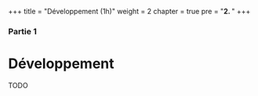 +++
title = "Développement (1h)"
weight = 2
chapter = true
pre = "<b>2. </b>"
+++

### Partie 1

# Développement

TODO